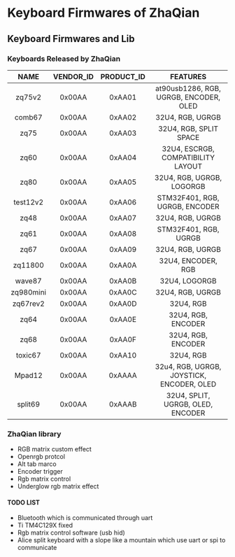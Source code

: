 # Keyboard Firmwares of ZhaQian

## Keyboard Firmwares and Lib

### Keyboards Released by ZhaQian
| NAME          | VENDOR_ID | PRODUCT_ID | FEATURES                                     |
|:-------------:| :-------: | :--------: | :------------------------------------------: |
| zq75v2        | 0x00AA    | 0xAA01     | at90usb1286, RGB, UGRGB, ENCODER, OLED       |
| comb67        | 0x00AA    | 0xAA02     | 32U4, RGB, UGRGB                             |
| zq75          | 0x00AA    | 0xAA03     | 32U4, RGB, SPLIT SPACE                       |
| zq60          | 0x00AA    | 0xAA04     | 32U4, ESCRGB, COMPATIBILITY LAYOUT           |
| zq80          | 0x00AA    | 0xAA05     | 32U4, RGB, UGRGB, LOGORGB                    |
| test12v2      | 0x00AA    | 0xAA06     | STM32F401, RGB, UGRGB, ENCODER               |
| zq48          | 0x00AA    | 0xAA07     | 32U4, RGB, UGRGB                             |
| zq61          | 0x00AA    | 0xAA08     | STM32F401, RGB, UGRGB                        |
| zq67          | 0x00AA    | 0xAA09     | 32U4, RGB, UGRGB                             |
| zq11800       | 0x00AA    | 0xAA0A     | 32U4, ENCODER, RGB                           |
| wave87        | 0x00AA    | 0xAA0B     | 32U4, LOGORGB                                |
| zq980mini     | 0x00AA    | 0xAA0C     | 32U4, RGB, UGRGB                             |
| zq67rev2      | 0x00AA    | 0xAA0D     | 32U4, RGB                                    |
| zq64          | 0x00AA    | 0xAA0E     | 32U4, RGB, ENCODER                           |
| zq68          | 0x00AA    | 0xAA0F     | 32U4, RGB, ENCODER                           |
| toxic67       | 0x00AA    | 0xAA10     | 32U4, RGB                                    |
| Mpad12        | 0x00AA    | 0xAAAA     | 32u4, RGB, UGRGB, JOYSTICK, ENCODER, OLED    |
| split69       | 0x00AA    | 0xAAAB     | 32U4, SPLIT, UGRGB, OLED, ENCODER            |


### ZhaQian library

- RGB matrix custom effect
- Openrgb protcol
- Alt tab marco
- Encoder trigger
- Rgb matrix control
- Underglow rgb matrix effect

#### TODO LIST

- Bluetooth which is communicated through uart
- Ti TM4C129X fixed
- Rgb matrix control software (usb hid)
- Alice split keyboard with a slope like a mountain which use uart or spi to communicate
